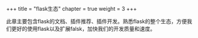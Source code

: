 +++
title = "flask生态"
chapter = true
weight = 3 
+++

此章主要包含flask的文档、插件推荐、插件开发。熟悉flask的整个生态，方便我们更好的使用flask以及扩展falsk，加快我们的开发质量和速度。  
